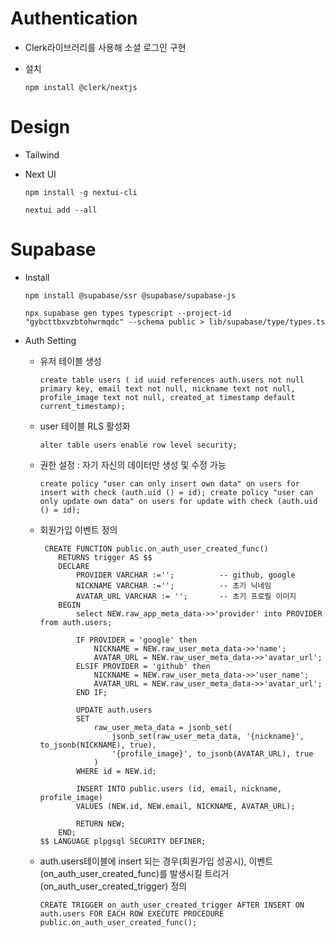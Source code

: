 # Authentication

- Clerk라이브러리를 사용해 소셜 로그인 구현

- 설치

    `npm install @clerk/nextjs`

# Design

- Tailwind

- Next UI

    `npm install -g nextui-cli`

    `nextui add --all`

# Supabase

- Install

    `npm install @supabase/ssr @supabase/supabase-js`

    `npx supabase gen types typescript --project-id "gybcttbxvzbtohwrmqdc" --schema public > lib/supabase/type/types.ts`

- Auth Setting

    - 유저 테이블 생성

        `create table users (
            id uuid references auth.users not null primary key,
            email text not null,
            nickname text not null,
            profile_image text not null,
            created_at timestamp default current_timestamp);`

    -  user 테이블 RLS 활성화

        `alter table users enable row level security;`

    - 권한 설정 : 자기 자신의 데이터만 생성 및 수정 가능

        `create policy "user can only insert own data" on users for insert
        with check (auth.uid () = id);
        create policy "user can only update own data" on users for update
        with check (auth.uid () = id);
        `

    - 회원가입 이벤트 정의

        ```
         CREATE FUNCTION public.on_auth_user_created_func()
            RETURNS trigger AS $$
            DECLARE
                PROVIDER VARCHAR :='';          -- github, google
                NICKNAME VARCHAR :='';          -- 초기 닉네임
                AVATAR_URL VARCHAR := '';       -- 초기 프로필 이미지
            BEGIN
                select NEW.raw_app_meta_data->>'provider' into PROVIDER from auth.users;

                IF PROVIDER = 'google' then
                    NICKNAME = NEW.raw_user_meta_data->>'name';
                    AVATAR_URL = NEW.raw_user_meta_data->>'avatar_url';
                ELSIF PROVIDER = 'github' then
                    NICKNAME = NEW.raw_user_meta_data->>'user_name';
                    AVATAR_URL = NEW.raw_user_meta_data->>'avatar_url';       
                END IF;

                UPDATE auth.users 
                SET
                    raw_user_meta_data = jsonb_set(
                        jsonb_set(raw_user_meta_data, '{nickname}', to_jsonb(NICKNAME), true),
                        '{profile_image}', to_jsonb(AVATAR_URL), true
                    )
                WHERE id = NEW.id;

                INSERT INTO public.users (id, email, nickname, profile_image)
                VALUES (NEW.id, NEW.email, NICKNAME, AVATAR_URL);

                RETURN NEW;
            END;
        $$ LANGUAGE plpgsql SECURITY DEFINER;

    - auth.users테이블에 insert 되는 경우(회원가입 성공시), 이벤트(on_auth_user_created_func)를 발생시킬 트리거(on_auth_user_created_trigger) 정의

        `
        CREATE TRIGGER on_auth_user_created_trigger
        AFTER INSERT ON auth.users
        FOR EACH ROW
        EXECUTE PROCEDURE public.on_auth_user_created_func();
        `

